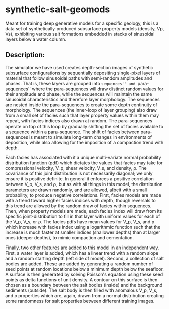 # synthetic-salt-geomods
Meant for training deep generative models for a specific geology, this is a data set of synthetically produced subsurface property models (density, Vp, Vs), exhibiting various salt formations embedded in stacks of sinusoidal layers below a water column.

## Description:

The simulator we have used creates depth-section images of synthetic subsurface configurations by sequentially depositing single-pixel layers of material that follow sinusoidal paths with semi-random amplitudes and phases. That is, these layers are grouped into ``sequences'' and ``para-sequences'' where the para-sequences will draw distinct random values for their amplitude and phase, while the sequences will maintain the same sinusoidal characteristics and therefore layer morphology. The sequences are nested inside the para-sequences to create some depth continuity of morphology. The sequences (the inner-loop of layer grouping) also draw from a small set of facies such that layer property values within them may repeat, with facies indices also drawn at random. The para-sequences operate on top of this loop by gradually shifting the set of facies available to a sequence within a para-sequence. The shift of facies between para-sequences is meant to simulate long-term changes in environments of deposition, while also allowing for the imposition of a compaction trend with depth. 

Each facies has associated with it a unique multi-variate normal probability distribution function (pdf) which dictates the values that facies may take for compressional velocity, V_p, shear velocity, V_s, and density, ρ. The covariance of this joint distribution is not necessarily diagonal; we only ensure it is positive definite. In general it enforces a positive correlation between V_p, V_s, and ρ, but as with all things in this model, the distribution parameters are drawn randomly, and are allowed, albeit with a small probability, to produce negative correlations. First, facies models are made with a trend toward higher facies indices with depth, though reversals to this trend are allowed by the random draw of facies within sequences. Then, when property models are made, each facies index will draw from its specific joint-distribution to fill in that layer with uniform values for each of the V_p, V_s, or ρ. The facies pdfs have mean values for V_p, V_s, and ρ which increase with facies index using a logarithmic function such that the increase is much faster at smaller indices (shallower depths) than at larger ones (deeper depths), to mimic compaction and cementation.

Finally, two other features are added to this model in an independent way. First, a water layer is added, which has a linear trend with a random slope and a random starting depth (left side of model). Second, a collection of salt bodies are added. These are added by generating a random number of seed points at random locations below a minimum depth below the seafloor. A surface is then generated by solving Poisson's equation using these seed points as delta functions of unit density. A contour on this surface is then chosen as a boundary between the salt bodies (inside) and the background sediments (outside). The salt body is then filled with anomalous V_p, V_s, and ρ properties which are, again, drawn from a normal distribution creating some randomness for salt properties between different training images.
